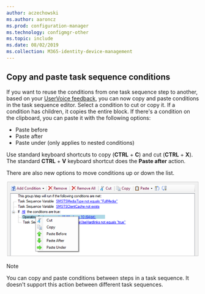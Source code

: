 ```yaml
---
author: aczechowski
ms.author: aaroncz
ms.prod: configuration-manager
ms.technology: configmgr-other
ms.topic: include
ms.date: 08/02/2019
ms.collection: M365-identity-device-management
---
```


## <a name="bkmk_tscondition"></a> Copy and paste task sequence conditions

<!-- 4621098 -->
If you want to reuse the conditions from one task sequence step to another, based on your [UserVoice feedback](https://configurationmanager.uservoice.com/forums/300492-ideas/suggestions/31606324-allow-us-to-move-task-sequence-step-conditions), you can now copy and paste conditions in the task sequence editor. Select a condition to cut or copy it. If a condition has children, it copies the entire block. If there's a condition on the clipboard, you can paste it with the following options:

- Paste before
- Paste after
- Paste under (only applies to nested conditions)

Use standard keyboard shortcuts to copy (**CTRL** + **C**) and cut (**CTRL** + **X**). The standard **CTRL** + **V** keyboard shortcut does the **Paste after** action.

There are also new options to move conditions up or down the list.

![New controls on Options tab of task sequence editor](../../media/4621098-copy-paste-ts-condition.png)

> [!Note]  
> You can copy and paste conditions between steps in a task sequence. It doesn't support this action between different task sequences.
